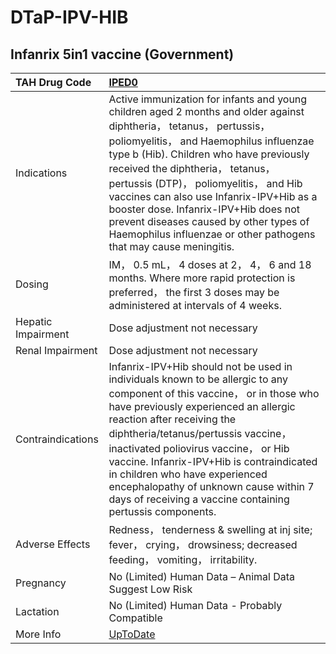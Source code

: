 # DTaP-IPV-HIB

## Infanrix 5in1 vaccine (Government)

| TAH Drug Code      | [IPED0](https://www.tahsda.org.tw/drugs/hissearch.php?drug_code=IPED0)                                                                                                                                                                                                                                                                                                                                                                                                                       |
|:-------------------|:---------------------------------------------------------------------------------------------------------------------------------------------------------------------------------------------------------------------------------------------------------------------------------------------------------------------------------------------------------------------------------------------------------------------------------------------------------------------------------------------|
| Indications        | Active immunization for infants and young children aged 2 months and older against diphtheria， tetanus， pertussis， poliomyelitis， and Haemophilus influenzae type b (Hib). Children who have previously received the diphtheria， tetanus， pertussis (DTP)， poliomyelitis， and Hib vaccines can also use Infanrix-IPV+Hib as a booster dose. Infanrix-IPV+Hib does not prevent diseases caused by other types of Haemophilus influenzae or other pathogens that may cause meningitis. |
| Dosing             | IM， 0.5 mL， 4 doses at 2， 4， 6 and 18 months. Where more rapid protection is preferred， the first 3 doses may be administered at intervals of 4 weeks.                                                                                                                                                                                                                                                                                                                                  |
| Hepatic Impairment | Dose adjustment not necessary                                                                                                                                                                                                                                                                                                                                                                                                                                                                |
| Renal Impairment   | Dose adjustment not necessary                                                                                                                                                                                                                                                                                                                                                                                                                                                                |
| Contraindications  | Infanrix-IPV+Hib should not be used in individuals known to be allergic to any component of this vaccine， or in those who have previously experienced an allergic reaction after receiving the diphtheria/tetanus/pertussis vaccine， inactivated poliovirus vaccine， or Hib vaccine. Infanrix-IPV+Hib is contraindicated in children who have experienced encephalopathy of unknown cause within 7 days of receiving a vaccine containing pertussis components.                           |
| Adverse Effects    | Redness， tenderness & swelling at inj site; fever， crying， drowsiness; decreased feeding， vomiting， irritability.                                                                                                                                                                                                                                                                                                                                                                       |
| Pregnancy          | No (Limited) Human Data – Animal Data Suggest Low Risk                                                                                                                                                                                                                                                                                                                                                                                                                                       |
| Lactation          | No (Limited) Human Data - Probably Compatible                                                                                                                                                                                                                                                                                                                                                                                                                                                |
| More Info          | [UpToDate](https://www.uptodate.com/contents/diphtheria-tetanus-toxoids-acellular-pertussis-inactivated-poliovirus-and-haemophilus-influenzae-type-b-conjugate-vaccine-dtap-ipv-hib-drug-information)                                                                                                                                                                                                                                                                                        |

